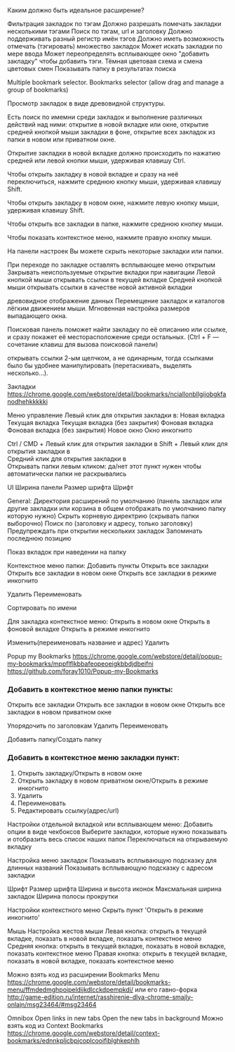 
Каким должно быть идеальное расширение?

Фильтрация закладок по тэгам
Должно разрешать помечать закладки несколькими тэгами
Поиск по тэгам, url и заголовку
Должно поддерживать разный регистр имён тэгов
Должно иметь возможность отмечать (тэгировать) множество закладок
Может искать закладки по мере ввода
Может переопределять всплывающее окно "добавить закладку" чтобы добавить тэги.
Тёмная цветовая схема и смена цветовых смен
Показывать папку в результатах поиска

Multiple bookmark selector. Bookmarks selector (allow drag and manage a group of bookmarks)


Просмотр закладок в виде древовидной структуры.

Есть поиск по имемни среди закладок и выполнение различных действий над ними: открытие в новой вкладке или окне, открытие средней кнопкой мыши закладки в фоне, открытие всех закладок из папки в новом или приватном окне.

Открытие закладки в новой вкладке должно происходить по нажатию средней или левой кнопки мыши, удерживая клавишу Ctrl.

Чтобы открыть закладку в новой вкладке и сразу на неё переключиться, нажмите среднюю кнопку мыши, удерживая клавишу Shift.

Чтобы открыть закладку в новом окне, нажмите левую кнопку мыши, удерживая клавишу Shift.

Чтобы открыть все закладки в папке, нажмите среднюю кнопку мыши.

Чтобы показать контекстное меню, нажмите правую кнопку мыши.

На панели настроек Вы можете скрыть некоторые закладки или папки.

При переходе по закладке оставлять всплывающее меню открытым
Закрывать неиспользуемые открытие вкладки при навигации
Левой кнопкой мыши открывать ссылки в текущей вкладке
Средней кнопкой мыши открывать ссылки в качестве новой активной вкладки

древовидное отображение данных
Перемещение закладок и каталогов лёгким движением мыши. Мгновенная настройка размеров выпадающего окна.

Поисковая панель поможет найти закладку по её описанию или ссылке, и сразу покажет её месторасположение среди остальных. (Ctrl + F — сочетание клавиш для вызова поисковой панели)

открывать ссылки 2-ым щелчком, а не одинарным, тогда ссылками было бы удобнее манипулировать (перетаскивать, выделять несколько...).

Закладки https://chrome.google.com/webstore/detail/bookmarks/nciallonbllgijobgkfanodhehkkkkki

Меню управление
Левый клик для открытия закладки в:
Новая вкладка
Текущая вкладка
Текущая вкладка (без закрытия)
Фоновая вкладка
Фоновая вкладка (без закрытия)
Новое окно
Окно инкогнито

Ctrl / CMD + Левый клик для открытия закладки в	
Shift + Левый клик для открытия закладки в	
Средний клик для открытия закладки в	
Открывать папки левым кликом: да/нет этот пункт нужен чтобы автоматически папки не раскрывались

UI
Ширина панели
Размер шрифта
Шрифт

General:
Директория расширений по умолчанию (панель закладок или другие закладки или корзина в общем отображать по умолчанию папку которую нужно)
Скрыть корневую директрию (скрывать папки выборочно)
Поиск по (заголовку и адресу, только заголовку)
Предупреждать при открытии нескольких закладок
Запоминать последнюю позицию

Показ вкладок при наведении на папку

Контекстное меню папки:
Добавить пункты
Открыть все закладки
Открыть все закладки в новом окне
Открыть все закладки в режиме инкогнито

Удалить
Переименовать

Сортировать по имени

Для закладка контекстное меню:
Открыть в новом окне
Открыть в фоновой вкладке
Открыть в режиме инкогнито

Изменить(переименовать название и адрес)
Удалить

Popup my Bookmarks https://chrome.google.com/webstore/detail/popup-my-bookmarks/mppflflkbbafeopeoeigkbbdjdbeifni https://github.com/foray1010/Popup-my-Bookmarks



### Добавить в контекстное меню папки пункты:
Открыть все закладки
Открыть все закладки в новом окне
Открыть все закладки в новом приватном окне

Упорядочить по заголовкам
Удалить
Переименовать

Добавить папку/Создать папку


### Добавить в контекстное меню закладки пункт:
1. Открыть закладку/Открыть в новом окне
2. Открыть закладку в новом приватном окне/Открыть в режиме инкогнито
3. Удалить
4. Переименовать
5. Редактировать ссылку(адрес/url)

Настройки отдельной вкладкой или всплывающем меню:
Добавить опции в виде чекбоксов
Выберите закладки, которые нужно показывать и отобразить весь список наших папок
Переключаться на открываемую вкладку

Настройка меню закладок
Показывать всплывающую подсказку для длинных названий
Показывать всплывающую подсказку c адресом закладки

Шрифт
Размер шрифта
Ширина и высота иконок
Максмальная ширина закладок
Ширина полосы прокрутки

Настройки контекстного меню
Скрыть пункт 'Открыть в режиме инкогнито'


Мышь
Настройка жестов мыши
Левая кнопка: открыть в текущей вкладке, показать в новой вкладке, показать контекстное меню
Средняя кнопка: открыть в текущей вкладке, показать в новой вкладке, показать контекстное меню
Правая кнопка: открыть в текущей вкладке, показать в новой вкладке, показать контекстное меню

Можно взять код из расширении Bookmarks Menu https://chrome.google.com/webstore/detail/bookmarks-menu/ffmdedmghpoipeldijkdlcckdpempkdi/  или его гавно-форка http://game-edition.ru/internet/rasshirenie-dlya-chrome-smajly-onlajn/msg23464/#msg23464

Omnibox
Open links in new tabs
Open the new tabs in background
Можно взять код из Context Bookmarks https://chrome.google.com/webstore/detail/context-bookmarks/ednnkpljcbpjcoplcooifiblghkephlh

